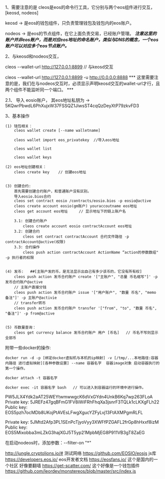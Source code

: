 1、需要注意的是 cleos是eos的命令行工具，它分别与两个eos组件进行交互， [keosd, nodeos]
	
keosd -> 是eos的钱包组件，只负责管理钱包及钱包内的eos账户。

nodeos -> 是eos的节点组件，在它上面负责交易，已经账户管理。  ***注意这里的账户并非eos账户，而是对应eos地址的命名账户，类似与DNS的概念，一个eos账户可以对应多个eos节点账户。***


2、与keosd和nodeos交互，

cleos --wallet-url http://127.0.0.1:8899    // 与keosd交互

cleos --wallet-url http://127.0.0.1:8899 -u http://0.0.0.0:8888  *** 这里需要注意的是，我们在与nodeos交互时，必须显示声明keosd交互的wallet-url才行，且两个组件不能监听同一个端口。 ***

2.1、 导入 eosio账户， 其eos地址私钥为 -> 5KQwrPbwdL6PhXujxW37FSSQZ1JiwsST4cqQzDeyXtP79zkvFD3

3、基本操作

	(1) 钱包相关：
		cleos wallet create [--name walletname]
		
		cleos wallet import eos_privatekey  //导入eos地址 

		cleos wallet list
		
		cleos wallet keys
		
	(2) eos地址创建相关：
		cleos create key    // 创建eos地址
		
		
	(3) 创建合约:
		首先需要创建合约账户，和普通账户没有区别。
		导入eosio.bios合约
		cleos set contract eosio /contracts/eosio.bios -p eosio@active
		cleos create account eosio(gm账户) youraccoutname eos地址
		cleos get account eos地址    	// 显示地址下的链上账户名
		
		3.1: 创建合约账户 
			cleos create account eosio contractAccount eos地址
		3.2: 创建合约
			cleos set contract contractAccount 合约文件路径 -p contractAccount@active(权限)
		3.3: 合约操作
			cleos push action contractAccount ActionName “action的参数数组" -p 执行者的权限	
			
			
	(4) 发币:   ##[主账户发的币，是无法显示出自己有多少该币的，它没有所有权]
		cleos push action 发币合约账户 create '["主账户", "总量 币名缩写"]' -p 发币合约账户@active
		// 主账户直接分钱
		cleos push action 发币合约账户 issue '["用户账户", "数量 币名", "memo 备注"]' -p 主账户@activie
		// transfer转币
		cleos push action 发币合约账户 transfer '["from", "to", "数量 币名", "备注"]' -p from@active
		
		
	(5) 币数量查询：
		cleos get currency balance 发币合约账户 用户 [币名]   // 币名不写则显示全部币	
		

附带一些docker的操作:

```
docker run -d -p [绑定docker虚拟机与本机的ip映射] -v [/tmp/...本地路径:容器内路径 进行虚拟映射][各种参数设置] --name 容器名字  容器image对象 启动容器执行的第一个操作。

docker attach -t 容器名字

docker exec -it 容器名字 bash   // 可以进入到容器运行的环境中进行操作。
```
		
		
PW5JLX4Ydk2aAT25WEYtwmwwgcK6dVxGYdn4UnkB6Kq7wp263FLoA
Private key: 5JREFz47gqBFmG1FV8iWiFRhFhqXa3jsnrF3TQLk1cLKXgFLh22
Public key: EOS5pzh7ocMDb8UKojPtAVEsLFwgXgucYZFyLvj13FtAXMPgmRLFL

Private key: 5JMtd2Afp3PL1SEnPcTjyoVyy3XWFfPZGAFL2frGp8hHxxf8izM
Public key: EOS5Mixobba3mLZkG3hajXGJ5T5yp21MpbMjEG8P911VB3gT8ZaEG

在启动nodeos时，添加参数：--filter-on "*"







http://jungle.cryptolions.io/#  测试网络
https://github.com/EOSIO/eosjs  js库
https://developers.eos.io/ eos开发者文档
https://eosfans.io/  这个是国内的一个社区   好像要翻墙
https://get-scatter.com/ 这个好像是一个钱包插件
https://github.com/leordev/monstereos/blob/master/src/index.js
